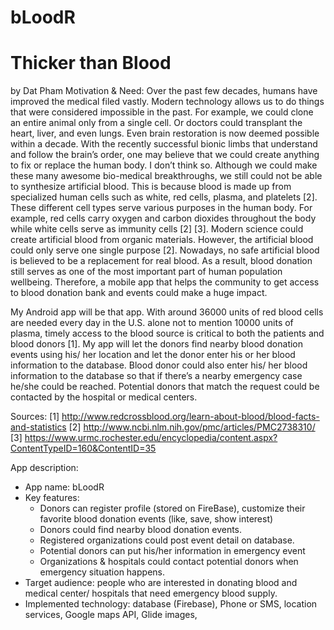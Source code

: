 # bLoodR

# Thicker than Blood
by Dat Pham
Motivation & Need:
Over the past few decades, humans have improved the medical filed vastly. Modern technology allows us to do things that were considered impossible in the past. 
For example, we could clone an entire animal only from a single cell. Or doctors could transplant the heart, liver, and even lungs. 
Even brain restoration is now deemed possible within a decade. With the recently successful bionic limbs that understand and follow the brain’s order, 
one may believe that we could create anything to fix or replace the human body. 
I don’t think so. Although we could make these many awesome bio-medical breakthroughs, we still could not be able to synthesize artificial blood. 
This is because blood is made up from specialized human cells such as white, red cells, plasma, and platelets [2]. These different cell types serve various purposes in the human body. 
For example, red cells carry oxygen and carbon dioxides throughout the body while white cells serve as immunity cells [2] [3]. 
Modern science could create artificial blood from organic materials. However, the artificial blood could only serve one single purpose [2]. 
Nowadays, no safe artificial blood is believed to be a replacement for real blood. As a result, blood donation still serves as one of the most important part of human population wellbeing.
Therefore, a mobile app that helps the community to get access to blood donation bank and events could make a huge impact. 

My Android app will be that app. With around 36000 units of red blood cells are needed every day in the U.S. alone not to mention 10000 units of plasma,
timely access to the blood source is critical to both the patients and blood donors [1]. 
My app will let the donors find nearby blood donation events using his/ her location and let the donor enter his or her blood information to the database. 
Blood donor could also enter his/ her blood information to the database so that if there’s a nearby emergency case he/she could be reached. 
Potential donors that match the request could be contacted by the hospital or medical centers. 

Sources: 
[1] http://www.redcrossblood.org/learn-about-blood/blood-facts-and-statistics
[2] http://www.ncbi.nlm.nih.gov/pmc/articles/PMC2738310/
[3] https://www.urmc.rochester.edu/encyclopedia/content.aspx?ContentTypeID=160&ContentID=35

App description:
-	App name: bLoodR
-	Key features:
	*	Donors can register profile (stored on FireBase), customize their favorite blood donation events (like, save, show interest)
	*	Donors could find nearby blood donation events.
	*	Registered organizations could post event detail on database.
	*	Potential donors can put his/her information in emergency event
	*	Organizations & hospitals could contact potential donors when emergency situation happens.
-	Target audience: people who are interested in donating blood and medical center/ hospitals that need emergency blood supply.
-	Implemented technology: database (Firebase), Phone or SMS, location services, Google maps API, Glide images, 
